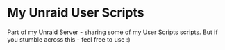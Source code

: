 # My Unraid User Scripts

Part of my Unraid Server - sharing some of my User Scripts scripts. But if you stumble across this - feel free to use :)
